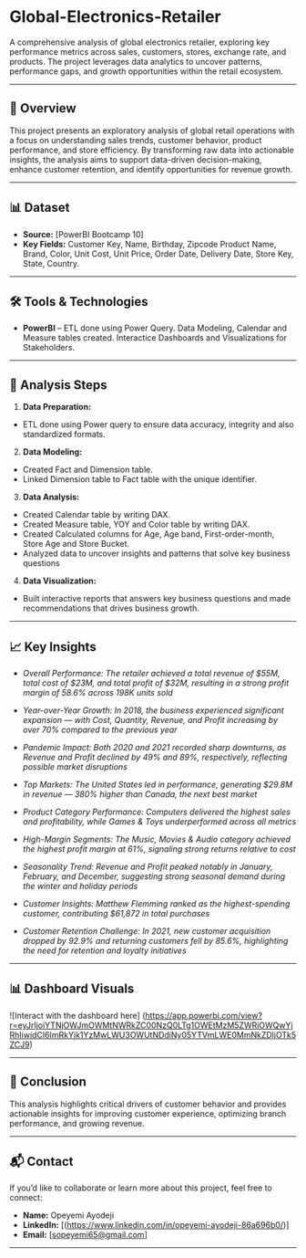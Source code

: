 # Global-Electronics-Retailer
A comprehensive analysis of global electronics retailer, exploring key performance metrics across sales, customers, stores, exchange rate, and products. The project leverages data analytics to uncover patterns, performance gaps, and growth opportunities within the retail ecosystem.

---

## 📌 Overview
This project presents an exploratory analysis of global retail operations with a focus on understanding sales trends, customer behavior, product performance, and store efficiency. By transforming raw data into actionable insights, the analysis aims to support data-driven decision-making, enhance customer retention, and identify opportunities for revenue growth.

---

## 📊 Dataset  
- **Source:** [PowerBI Bootcamp 10]  
- **Key Fields:** Customer Key, Name, Birthday, Zipcode Product Name, Brand, Color, Unit Cost, Unit Price, Order Date, Delivery Date, Store Key, State, Country.  

---

## 🛠️ Tools & Technologies  
- **PowerBI** – ETL done using Power Query. Data Modeling, Calendar and Measure tables created. Interactice Dashboards and Visualizations for Stakeholders.

---

## 🔎 Analysis Steps
1. **Data Preparation:**
- ETL done using Power query to ensure data accuracy, integrity and also standardized formats.

2. **Data Modeling:**
- Created Fact and Dimension table.
- Linked Dimension table to Fact table with the unique identifier.

3. **Data Analysis:**
- Created Calendar table by writing DAX.
- Created Measure table, YOY and Color table by writing DAX.
- Created Calculated columns for Age, Age band, First-order-month, Store Age and Store Bucket.
- Analyzed data to uncover insights and patterns that solve key business questions

4. **Data Visualization:**
- Built interactive reports that answers key business questions and made recommendations that drives business growth.

---

## 📈 Key Insights  
- *Overall Performance: The retailer achieved a total revenue of $55M, total cost of $23M, and total profit of $32M, resulting in a strong profit margin of 58.6% across 198K units sold*

- *Year-over-Year Growth: In 2018, the business experienced significant expansion — with Cost, Quantity, Revenue, and Profit increasing by over 70% compared to the previous year*

- *Pandemic Impact: Both 2020 and 2021 recorded sharp downturns, as Revenue and Profit declined by 49% and 89%, respectively, reflecting possible market disruptions*

- *Top Markets: The United States led in performance, generating $29.8M in revenue — 380% higher than Canada, the next best market*

- *Product Category Performance: Computers delivered the highest sales and profitability, while Games & Toys underperformed across all metrics*

- *High-Margin Segments: The Music, Movies & Audio category achieved the highest profit margin at 61%, signaling strong returns relative to cost*

- *Seasonality Trend: Revenue and Profit peaked notably in January, February, and December, suggesting strong seasonal demand during the winter and holiday periods*

- *Customer Insights: Matthew Flemming ranked as the highest-spending customer, contributing $61,872 in total purchases*

- *Customer Retention Challenge: In 2021, new customer acquisition dropped by 92.9% and returning customers fell by 85.6%, highlighting the need for retention and loyalty initiatives*

---

## 📊 Dashboard Visuals  
![Interact with the dashboard here] (https://app.powerbi.com/view?r=eyJrIjoiYTNjOWJmOWMtNWRkZC00NzQ0LTg1OWEtMzM5ZWRiOWQwYjRhIiwidCI6ImRkYjk1YzMwLWU3OWUtNDdiNy05YTVmLWE0MmNkZDljOTk5ZCJ9)

---

## 📝 Conclusion  
This analysis highlights critical drivers of customer behavior and provides actionable insights for improving customer experience, optimizing branch performance, and growing revenue.

---

## 📬 Contact  
If you’d like to collaborate or learn more about this project, feel free to connect:  
- **Name:** Opeyemi Ayodeji
- **LinkedIn:** [(https://www.linkedin.com/in/opeyemi-ayodeji-86a696b0/)]  
- **Email:** [sopeyemi65@gmail.com]  

---
